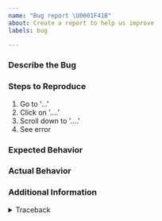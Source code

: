 ```yaml
---
name: "Bug report \U0001F41B"
about: Create a report to help us improve
labels: bug

---
```


### Describe the Bug
<!-- A clear and concise description of what the bug is. -->


### Steps to Reproduce

1. Go to '...'
2. Click on '....'
3. Scroll down to '....'
4. See error

### Expected Behavior
<!-- A clear and concise description of what you expected to happen. -->


### Actual Behavior
<!-- A clear and concise description of what actually happened. -->


### Additional Information
<!-- Add any other context (e.g. logs, screenshots, etc.) about the problem here. -->

<details>
  <summary>Traceback</summary>

  ```
  ```
</details>
